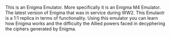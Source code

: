 This is an Enigma Emulator. More specifically it is an Enigma M4 Emulator. The latest version of Enigma that was in service during WW2. This Emulaotr is a 1:1 replica in terms of functionality. Using this emulator you can learn how Enigma works and the difficulty the Allied
powers faced in decyphering the ciphers generated by Enigma.
